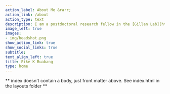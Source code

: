 ```yaml
---
action_label: About Me &rarr;
action_link: /about
action_type: text
description: I am a postdoctoral research fellow in the [Gillan Lab](https://gillanlab.com) at Trinity College Dublin. <br><br>  My primary research interest is the **cognitive neuroscience of habits**. In my work I investigate the underlying mental and neural representations of habits, and explore everyday and clinical applications <br><br> Get in touch if you are interested in exploring collaborative opportunities. <br><br> <i class="fas fa-envelope"></i> eike.buabang@tcd.ie
image_left: true
images:
- img/headshot.png
show_action_link: true
show_social_links: true
subtitle:
text_align_left: true
title: Eike K Buabang
type: home
---
```


** index doesn't contain a body, just front matter above.
See index.html in the layouts folder **
